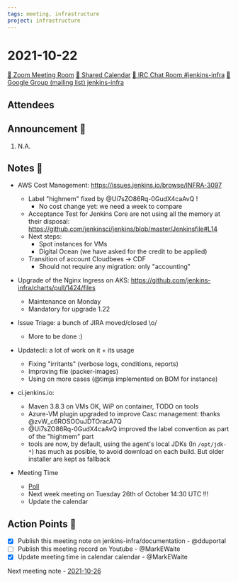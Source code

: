 ```yaml
---
tags: meeting, infrastructure
project: infrastructure
---
```

<!-- markdownlint-disable MD026-->


# 2021-10-22

[:movie_camera: Zoom Meeting Room](https://zoom.us/j/92454301214?pwd=aEVoUi9EanpaakN3L1ZxRlpDQk5Ddz09)
[:calendar: Shared Calendar](https://jenkins.io/event-calendar/)
[:speech_balloon: IRC Chat Room #jenkins-infra](https://jenkins.io/chat/#jenkins-infra)
[:email: Google Group (mailing list) jenkins-infra](https://groups.google.com/g/jenkins-infra)

## Attendees

<!--
* @dduportal (Damien Duportal)
* @olblak (Olivier Vernin)
* @hlemeur (Hervé Le Meur)
* @MarkEWaite (Mark Waite)
* @zvW_c6ROSOOuJDTOracA7Q (Tim Jacomb)
-->

## Announcement :loudspeaker:

1. N.A.


## Notes :book:

* AWS Cost Management: <https://issues.jenkins.io/browse/INFRA-3097>
  * Label "highmem" fixed by @Ui7sZO86Rq-0GudX4caAvQ !
      * No cost change yet: we need a week to compare
  * Acceptance Test for Jenkins Core are not using all the memory at their disposal: https://github.com/jenkinsci/jenkins/blob/master/Jenkinsfile#L14
  * Next steps:
      * Spot instances for VMs
      * Digital Ocean (we have asked for the credit to be applied)
  * Transition of account Cloudbees -> CDF
      * Should not require any migration: only "accounting"

* Upgrade of the Nginx Ingress on AKS: https://github.com/jenkins-infra/charts/pull/1424/files
	* Maintenance on Monday
	* Mandatory for upgrade 1.22
* Issue Triage: a bunch of JIRA moved/closed \o/
	* More to be done :) 
* Updatecli: a lot of work on it + its usage
  * Fixing "irritants" (verbose logs, conditions, reports)
  * Improving file (packer-images)
  * Using on more cases (@timja implemented on BOM for instance)
* ci.jenkins.io:
  * Maven 3.8.3 on VMs OK, WiP on container, TODO on tools
  * Azure-VM plugin upgraded to improve Casc management: thanks @zvW_c6ROSOOuJDTOracA7Q
  * @Ui7sZO86Rq-0GudX4caAvQ improved the label convention as part of the "highmem" part
  * tools are now, by default, using the agent's local JDKs (In `/opt/jdk-*`) has much as posible, to avoid download on each build. But older installer are kept as fallback
* Meeting Time
	* [Poll](https://community.jenkins.io/t/jenkins-infrastructure-meeting-looking-for-a-better-time/566) 
	* Next week meeting on Tuesday 26th of October 14:30 UTC !!! 
	* Update the calendar

## Action Points :muscle:

* [x] Publish this meeting note on jenkins-infra/documentation - @dduportal 
* [ ] Publish this meeting record on Youtube - @MarkEWaite 
* [x] Update meeting time in calendar calendar - @MarkEWaite 

Next meeting note - [2021-10-26](https://hackmd.io/-z7JrSBiT868fqMYZd6zXg) 